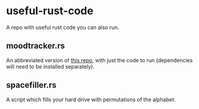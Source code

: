 # useful-rust-code

A repo with useful rust code you can also run.

## moodtracker.rs

An abbreviated version of [this repo](https://github.com/julianeon/moodtracker), with just the code to run (dependencies will need to be installed separately).

## spacefiller.rs

A script which fills your hard drive with permutations of the alphabet. 

